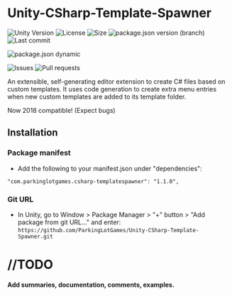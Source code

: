 # Unity-CSharp-Template-Spawner
![Unity Version](https://img.shields.io/badge/Unity-2018.1%2B-blue?style=plastic) ![License](https://img.shields.io/github/license/ParkingLotGames/Unity-CSharp-Template-Spawner?style=plastic) ![Size](https://img.shields.io/github/repo-size/ParkingLotGames/Unity-CSharp-Template-Spawner?style=plastic) ![package.json version (branch)](https://img.shields.io/github/package-json/v/ParkingLotGames/Unity-CSharp-Template-Spawner/main?style=plastic) ![Last commit](https://img.shields.io/github/last-commit/ParkingLotGames/Unity-CSharp-Template-Spawner?style=plastic)

![package.json dynamic](https://img.shields.io/github/package-json/keywords/ParkingLotGames/Unity-CSharp-Template-Spawner?style=plastic)

![Issues](https://img.shields.io/github/issues-raw/ParkingLotGames/Unity-CSharp-Template-Spawner?style=plastic) ![Pull requests](https://img.shields.io/github/issues-pr-raw/ParkingLotGames/Unity-CSharp-Template-Spawner?style=plastic)

An extensible, self-generating editor extension to create C# files based on custom templates. It uses code generation to create extra menu entries when new custom templates are added to its template folder.

Now 2018 compatible! (Expect bugs)

## Installation 
### Package manifest
* Add the following to your manifest.json under "dependencies":

```"com.parkinglotgames.csharp-templatespawner": "1.1.0",```
### Git URL
* In Unity, go to Window > Package Manager > "+" button > "Add package from git URL..." and enter:
```https://github.com/ParkingLotGames/Unity-CSharp-Template-Spawner.git```


# //TODO

#### Add summaries, documentation, comments, examples.
